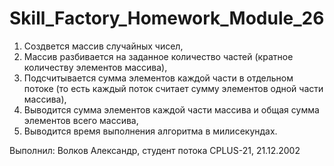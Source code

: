 # Skill_Factory_Homework_Module_26

1. Создвется массив случайных чисел,
2. Массив разбивается на заданное количество частей (кратное количеству элементов массива),
3. Подсчитывается сумма элементов каждой части в отдельном потоке (то есть каждый поток считает сумму элементов одной части массива),
4. Выводится сумма элементов каждой части массива и общая сумма элементов всего массива,
5. Выводится время выполнения алгоритма в милисекундах.

Выполнил: Волков Александр, студент потока CPLUS-21, 21.12.2002
